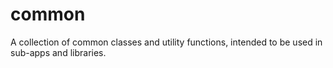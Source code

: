 # common
A collection of common classes and utility functions, intended to be used in sub-apps and libraries.
